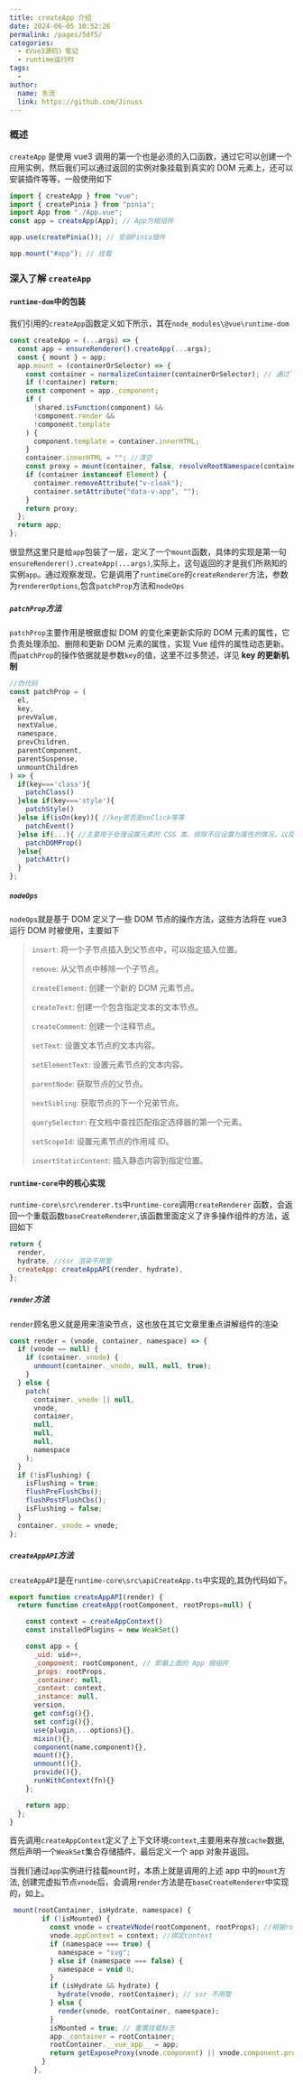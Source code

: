 ```yaml
---
title: createApp 介绍
date: 2024-06-05 10:52:26
permalink: /pages/5df5/
categories:
  - 《Vue3源码》笔记
  - runtime运行时
tags:
  -
author:
  name: 东流
  link: https://github.com/Jinuss
---
```


### 概述

`createApp` 是使用 vue3 调用的第一个也是必须的入口函数，通过它可以创建一个应用实例，然后我们可以通过返回的实例对象挂载到真实的 DOM 元素上，还可以安装插件等等，一般使用如下

```js
import { createApp } from "vue";
import { createPinia } from "pinia";
import App from "./App.vue";
const app = createApp(App); // App为根组件

app.use(createPinia()); // 安装Pinia插件

app.mount("#app"); // 挂载
```

### 深入了解 `createApp`

#### `runtime-dom`中的包装

我们引用的`createApp`函数定义如下所示，其在`node_modules\@vue\runtime-dom`

```js
const createApp = (...args) => {
  const app = ensureRenderer().createApp(...args);
  const { mount } = app;
  app.mount = (containerOrSelector) => {
    const container = normalizeContainer(containerOrSelector); // 通过`document.querySelector`查找并返回 dom 元素
    if (!container) return;
    const component = app._component;
    if (
      !shared.isFunction(component) &&
      !component.render &&
      !component.template
    ) {
      component.template = container.innerHTML;
    }
    container.innerHTML = ""; //清空
    const proxy = mount(container, false, resolveRootNamespace(container)); // resolveRootNamespace 判断container是属于svg还是MathML命名空间
    if (container instanceof Element) {
      container.removeAttribute("v-cloak");
      container.setAttribute("data-v-app", "");
    }
    return proxy;
  };
  return app;
};
```

很显然这里只是给`app`包装了一层，定义了一个`mount`函数，具体的实现是第一句`ensureRenderer().createApp(...args)`,实际上，这句返回的才是我们所熟知的实例`app`。通过观察发现，它是调用了`runtimeCore`的`createRenderer`方法，参数为`rendererOptions`,包含`patchProp`方法和`nodeOps`

##### `patchProp`方法

`patchProp`主要作用是根据虚拟 DOM 的变化来更新实际的 DOM 元素的属性，它负责处理添加、删除和更新 DOM 元素的属性，实现 Vue 组件的属性动态更新。而`patchProp`的操作依据就是参数`key`的值，这里不过多赘述，详见 **key 的更新机制**

```js
//伪代码
const patchProp = (
  el,
  key,
  prevValue,
  nextValue,
  namespace,
  prevChildren,
  parentComponent,
  parentSuspense,
  unmountChildren
) => {
  if(key==='class'){
    patchClass()
  }else if(key==='style'){
    patchStyle()
  }else if(isOn(key)){ //key是否是onClick等等
    patchEvent()
  }else if(...){ //主要用于处理设置元素的 CSS 类、排除不应设置为属性的情况，以及正常设置属性的情况
    patchDOMProp()
  }else{
    patchAttr()
  }
};
```

##### `nodeOps`

`nodeOps`就是基于 DOM 定义了一些 DOM 节点的操作方法，这些方法将在 vue3 运行 DOM 时被使用，主要如下

> `insert`: 将一个子节点插入到父节点中，可以指定插入位置。
>
> `remove`: 从父节点中移除一个子节点。
>
> `createElement`: 创建一个新的 DOM 元素节点。
>
> `createText`: 创建一个包含指定文本的文本节点。
>
> `createComment`: 创建一个注释节点。
>
> `setText`: 设置文本节点的文本内容。
>
> `setElementText`: 设置元素节点的文本内容。
>
> `parentNode`: 获取节点的父节点。
>
> `nextSibling`: 获取节点的下一个兄弟节点。
>
> `querySelector`: 在文档中查找匹配指定选择器的第一个元素。
>
> `setScopeId`: 设置元素节点的作用域 ID。
>
> `insertStaticContent`: 插入静态内容到指定位置。

#### `runtime-core`中的核心实现

`runtime-core\src\renderer.ts`中`runtime-core`调用`createRenderer` 函数，会返回一个重载函数`baseCreateRenderer`,该函数里面定义了许多操作组件的方法，返回如下

```js
return {
  render,
  hydrate, //ssr 渲染不用管
  createApp: createAppAPI(render, hydrate),
};
```

##### `render`方法

`render`顾名思义就是用来渲染节点，这也放在其它文章里重点讲解组件的渲染

```js
const render = (vnode, container, namespace) => {
  if (vnode == null) {
    if (container._vnode) {
      unmount(container._vnode, null, null, true);
    }
  } else {
    patch(
      container._vnode || null,
      vnode,
      container,
      null,
      null,
      null,
      namespace
    );
  }
  if (!isFlushing) {
    isFlushing = true;
    flushPreFlushCbs();
    flushPostFlushCbs();
    isFlushing = false;
  }
  container._vnode = vnode;
};
```

##### `createAppAPI`方法

`createAppAPI`是在`runtime-core\src\apiCreateApp.ts`中实现的,其伪代码如下。

```js
export function createAppAPI(render) {
  return function createApp(rootComponent, rootProps=null) {

    const context = createAppContext()
    const installedPlugins = new WeakSet()

    const app = {
      _uid: uid++,
      _component: rootComponent, // 即最上面的 App 根组件
      _props: rootProps,
      _container: null,
      _context: context,
      _instance: null,
      version,
      get config(){},
      set config(){},
      use(plugin,...options){},
      mixin(){},
      component(name,component){},
      mount(){},
      unmount(){},
      provide(){},
      runWithContext(fn){}
    };

    return app;
  };
}
```

首先调用`createAppContext`定义了上下文环境`context`,主要用来存放`cache`数据, 然后声明一个`WeakSet`集合存储插件，最后定义一个 app 对象并返回。

当我们通过`app`实例进行挂载`mount`时，本质上就是调用的上述 app 中的`mount`方法, 创建完虚拟节点`vnode`后，会调用`render`方法是在`baseCreateRenderer`中实现的，如上。

```js
 mount(rootContainer, isHydrate, namespace) {
        if (!isMounted) {
          const vnode = createVNode(rootComponent, rootProps); //根据rootComponent 创建虚拟DOM
          vnode.appContext = context; //绑定context
          if (namespace === true) {
            namespace = "svg";
          } else if (namespace === false) {
            namespace = void 0;
          }
          if (isHydrate && hydrate) {
            hydrate(vnode, rootContainer); // ssr 不用管
          } else {
            render(vnode, rootContainer, namespace);
          }
          isMounted = true; // 重置挂载标志
          app._container = rootContainer;
          rootContainer.__vue_app__ = app;
          return getExposeProxy(vnode.component) || vnode.component.proxy;
        }
      },
```
